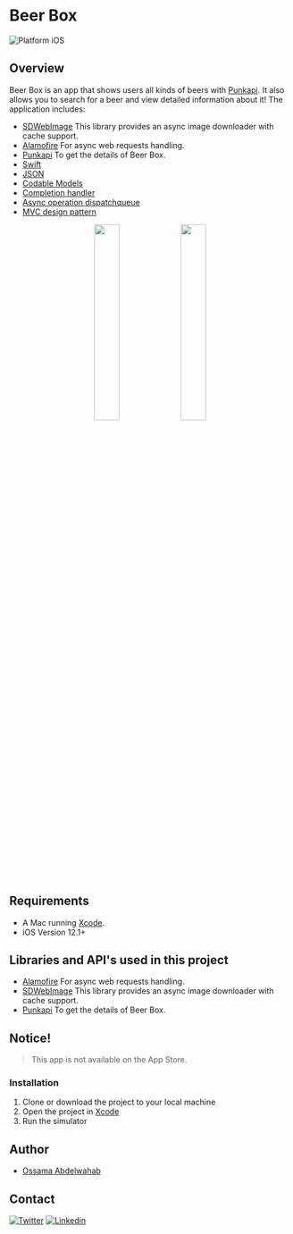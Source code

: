 # Beer Box
<img src="https://img.shields.io/badge/platform-iOS-blue.svg?style=flat" alt="Platform iOS" />

## Overview

Beer Box is an app that shows users all kinds of beers with [Punkapi](https://punkapi.com). It also allows you to search for a beer and view detailed information about it! The application includes:


- [SDWebImage](https://github.com/SDWebImage/SDWebImage) This library provides an async image downloader with cache support.
- [Alamofire](https://github.com/Alamofire/Alamofire) For async web requests handling.
- [Punkapi](https://punkapi.com) To get the details of Beer Box.
- [Swift](https://developer.apple.com/swift/)
- [JSON](https://devacademy.it/json/)
- [Codable Models](https://learnappmaking.com/codable-json-swift-how-to/)
- [Completion handler](https://medium.com/@dhavalkansara51/completion-handler-in-swift-with-escaping-and-nonescaping-closures-1ea717dc93a4)
- [Async operation dispatchqueue](https://www.avanderlee.com/swift/asynchronous-operations/)
- [MVC design pattern](https://it.wikipedia.org/wiki/Model-view-controller)

<div align="center">
  <img src="https://user-images.githubusercontent.com/60936508/120164515-f4530b80-c1fa-11eb-8470-b3fa78c7ceaf.png" width="30%" height="30%">
  <img src="https://user-images.githubusercontent.com/60936508/120164544-fddc7380-c1fa-11eb-9f62-ea235ab0a384.png" width="30%" height="30%">
</div>

## Requirements

* A Mac running [Xcode](https://it.wikipedia.org/wiki/Xcode).
* iOS Version 12.1+

## Libraries and API's used in this project

* [Alamofire](https://github.com/Alamofire/Alamofire) For async web requests handling.
* [SDWebImage](https://github.com/SDWebImage/SDWebImage) This library provides an async image downloader with cache support.
* [Punkapi](https://punkapi.com) To get the details of Beer Box.

## Notice!

> This app is not available on the App Store.

### Installation

1. Clone or download the project to your local machine
2. Open the project in [Xcode](https://it.wikipedia.org/wiki/Xcode)
3. Run the simulator

## Author
- [Ossama Abdelwahab](https://github.com/ossab98)

## Contact

[![Twitter](https://img.shields.io/badge/Twitter-@ossab98-red.svg?style=flat)](https://twitter.com/ossab98)
[![Linkedin](https://img.shields.io/badge/Linkedin-@ossab98-blue.svg?style=flat)](https://www.linkedin.com/in/ossab98/)

